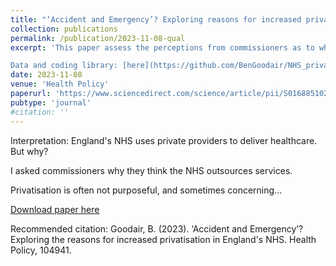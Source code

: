 ```yaml
---
title: "‘Accident and Emergency’? Exploring reasons for increased privatisation in england’s nhs."
collection: publications
permalink: /publication/2023-11-08-qual
excerpt: 'This paper assess the perceptions from commissioners as to why NHS services are outsourced to the private sector.  <br> 

Data and coding library: [here](https://github.com/BenGoodair/NHS_privatisation_treatments)'
date: 2023-11-08
venue: 'Health Policy'
paperurl: 'https://www.sciencedirect.com/science/article/pii/S0168851023002269'
pubtype: 'journal'
#citation: ''
---
```

Interpretation: England's NHS uses private providers to deliver healthcare. But why?

I asked commissioners why they think the NHS outsources services.

Privatisation is often not purposeful, and sometimes concerning...

[Download paper here](https://www.sciencedirect.com/science/article/pii/S0168851023002269)

Recommended citation: Goodair, B. (2023). ‘Accident and Emergency’? Exploring the reasons for increased privatisation in England's NHS. Health Policy, 104941.
